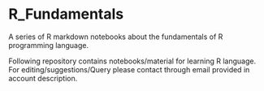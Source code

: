 # R_Fundamentals
A series of R markdown notebooks about the fundamentals of R programming language.

Following repository contains notebooks/material for learning R language. 
For editing/suggestions/Query please contact through email provided in account description.
